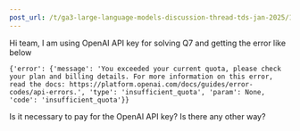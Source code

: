 ```yaml
---
post_url: /t/ga3-large-language-models-discussion-thread-tds-jan-2025/163247/54
---
```

Hi team, I am using OpenAI API key for solving Q7 and getting the error like below

```
{'error': {'message': 'You exceeded your current quota, please check your plan and billing details. For more information on this error, read the docs: https://platform.openai.com/docs/guides/error-codes/api-errors.', 'type': 'insufficient_quota', 'param': None, 'code': 'insufficient_quota'}}

```

Is it necessary to pay for the OpenAI API key? Is there any other way?
